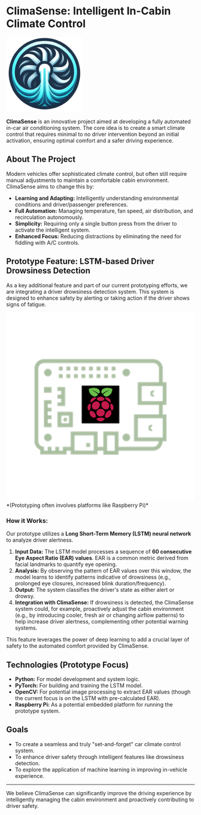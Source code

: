 # ClimaSense: Intelligent In-Cabin Climate Control

<img src="./Images/ClimaSense logo.png">

**ClimaSense** is an innovative project aimed at developing a fully automated in-car air conditioning system. The core idea is to create a smart climate control that requires minimal to no driver intervention beyond an initial activation, ensuring optimal comfort and a safer driving experience.

## About The Project

Modern vehicles offer sophisticated climate control, but often still require manual adjustments to maintain a comfortable cabin environment. ClimaSense aims to change this by:

*   **Learning and Adapting:** Intelligently understanding environmental conditions and driver/passenger preferences.
*   **Full Automation:** Managing temperature, fan speed, air distribution, and recirculation autonomously.
*   **Simplicity:** Requiring only a single button press from the driver to activate the intelligent system.
*   **Enhanced Focus:** Reducing distractions by eliminating the need for fiddling with A/C controls.

## Prototype Feature: LSTM-based Driver Drowsiness Detection

As a key additional feature and part of our current prototyping efforts, we are integrating a driver drowsiness detection system. This system is designed to enhance safety by alerting or taking action if the driver shows signs of fatigue.

<img src="./Images/Raspberry logo.png">
*(Prototyping often involves platforms like Raspberry Pi)*

### How it Works:

Our prototype utilizes a **Long Short-Term Memory (LSTM) neural network** to analyze driver alertness.
1.  **Input Data:** The LSTM model processes a sequence of **60 consecutive Eye Aspect Ratio (EAR) values**. EAR is a common metric derived from facial landmarks to quantify eye opening.
2.  **Analysis:** By observing the pattern of EAR values over this window, the model learns to identify patterns indicative of drowsiness (e.g., prolonged eye closures, increased blink duration/frequency).
3.  **Output:** The system classifies the driver's state as either alert or drowsy.
4.  **Integration with ClimaSense:** If drowsiness is detected, the ClimaSense system could, for example, proactively adjust the cabin environment (e.g., by introducing cooler, fresh air or changing airflow patterns) to help increase driver alertness, complementing other potential warning systems.

This feature leverages the power of deep learning to add a crucial layer of safety to the automated comfort provided by ClimaSense.

## Technologies (Prototype Focus)

*   **Python:** For model development and system logic.
*   **PyTorch:** For building and training the LSTM model.
*   **OpenCV:** For potential image processing to extract EAR values (though the current focus is on the LSTM with pre-calculated EAR).
*   **Raspberry Pi:** As a potential embedded platform for running the prototype system.

## Goals

*   To create a seamless and truly "set-and-forget" car climate control system.
*   To enhance driver safety through intelligent features like drowsiness detection.
*   To explore the application of machine learning in improving in-vehicle experience.


---

We believe ClimaSense can significantly improve the driving experience by intelligently managing the cabin environment and proactively contributing to driver safety.